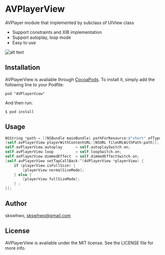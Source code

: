 # AVPlayerView

AVPlayer module that implemented by subclass of UIView class
- Support constraints and XIB implementation
- Support autoplay, loop mode
- Easy to use 

![alt text](https://github.com/skswhwo/AVPlayerView/blob/master/sample1.gif "demo")

## Installation

AVPlayerView is available through [CocoaPods](http://cocoapods.org). To install
it, simply add the following line to your Podfile:

`
pod "AVPlayerView"
`

And then run:

`
$ pod install
`

## Usage

```objective-c
NSString *path = [[NSBundle mainBundle] pathForResource:@"short" ofType:@"mp4"];
[self.avPlayerView playerWithContentURL:[NSURL fileURLWithPath:path]];
self.avPlayerView.autoplay      = self.autoplaySwitch.on;
self.avPlayerView.loop          = self.loopSwitch.on;
self.avPlayerView.dimmedEffect  = self.dimmedEffectSwitch.on;
[self.avPlayerView setTapCallBack:^(AVPlayerView *playerView) {
    if (playerView.isFullSize) {
        [playerView normalSizeMode];
    } else {
        [playerView fullSizeMode];
    } ;
}];

```

## Author

skswhwo, skswhwo@gmail.com

## License

AVPlayerView is available under the MIT license. See the LICENSE file for more info.
